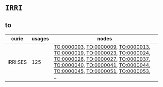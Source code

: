 # `IRRI`

## to

| curie    |   usages | nodes                                                                                                                                                                                                                                                                                                                                                                                                                                                                                                                                                                                                                                                                                                                                                              |
|----------|----------|--------------------------------------------------------------------------------------------------------------------------------------------------------------------------------------------------------------------------------------------------------------------------------------------------------------------------------------------------------------------------------------------------------------------------------------------------------------------------------------------------------------------------------------------------------------------------------------------------------------------------------------------------------------------------------------------------------------------------------------------------------------------|
| IRRI:SES |      125 | [TO:0000003](https://bioregistry.io/TO:0000003), [TO:0000009](https://bioregistry.io/TO:0000009), [TO:0000013](https://bioregistry.io/TO:0000013), [TO:0000019](https://bioregistry.io/TO:0000019), [TO:0000023](https://bioregistry.io/TO:0000023), [TO:0000024](https://bioregistry.io/TO:0000024), [TO:0000026](https://bioregistry.io/TO:0000026), [TO:0000027](https://bioregistry.io/TO:0000027), [TO:0000037](https://bioregistry.io/TO:0000037), [TO:0000040](https://bioregistry.io/TO:0000040), [TO:0000041](https://bioregistry.io/TO:0000041), [TO:0000044](https://bioregistry.io/TO:0000044), [TO:0000045](https://bioregistry.io/TO:0000045), [TO:0000051](https://bioregistry.io/TO:0000051), [TO:0000053](https://bioregistry.io/TO:0000053), ... |

